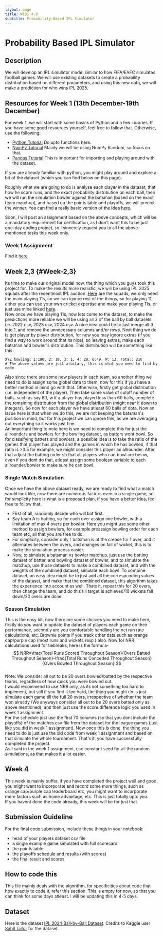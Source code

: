 ```yaml
---
layout: page
title: WiDS 4.0
subtitle: Probability-Based IPL Simulator
---
```


# Probability Based IPL Simulator

## Description
We will develop an IPL simulator model similar to how FIFA/EAFC simulates football games. We will use existing datasets to create a probability distribution based on different parameters, and using this new data, we will make a prediction for who wins IPL 2025.

## Resources for Week 1 (13th December-19th December)
For week 1, we will start with some basics of Python and a few libraries. If you have some good resources yourself, feel free to follow that. Otherwise, use the following:
- [Python Tutorial](https://www.w3schools.com/python) Do upto functions here.
- [NumPy Tutorial](https://www.w3schools.com/python/numpy) Mainly we will be using NumPy Random, so focus on that.
- [Pandas Tutorial](https://www.w3schools.com/python/pandas) This is important for importing and playing around with the dataset.

If you are already familiar with python, you might play around and explore a bit of the dataset (which you can find below on this page). 

Roughly what we are going to do is analyse each player in the dataset, that how he score runs, and the exact probability distribution on each ball, then we will run the simulation bowler against the batsman (based on the exact team matchup), and based on the points table and playoffs, we will predict the winner. You can find a really basic version of the idea [here](https://github.com/AdityaK1729/IPLProbSimulator).

Soon, I will post an assignment based on the above concepts, which will be a mandatory requirement for certification, as I don't want this to be just one-day coding project, so I sincerely request you to all the above-mentioned tasks this week only.
### Week 1 Assignment
Find it [here](https://adityak1729.github.io/Projects/WiDS4/Week1Assignment/)
## Week 2,3 {#Week-2,3}
Its time to make our original model now, the thing which you guys took this project for. To make the results more realistic, we will be using IPL 2025 squads after the recentmost IPL auction. [Here](https://www.espncricinfo.com/series/ipl-2025-1449924/squads) are the squads, we only need the main playing 11s, so we can ignore rest of the things, so for playing 11, either you can use your own cricket expertise and make your playing 11s, or just use mine linked [here](https://adityak1729.github.io/Projects/WiDS4/playing11.txt).  
Now once we have playing 11s, now lets come to the dataset, to make the predictions more reliable we will be using all 3 of the ball by ball datasets i.e. 2022.csv, 2023.csv, 2024.csv. A nice idea could be to just merge all 3 into 1, and remove the unnecessary columns and/or rows.
Next thing we do is get player by player distribution, for now you may ignore extras (if you find a way to work around that its nice), so leaving extras, make each batsman and bowler's distribution. This distribution will be something like this:
~~~
XYZ bowling: 1:100, 2: 19, 3: 1, 4: 28, 6:49, W: 13, Total: 210
# The above values are just arbitary, this is what you need to find by code
~~~
Also since there are some new players in each team, so another thing we need to do is assign some global data to them, now for this if you have a better method in mind go with that. Otherwise, firstly get global distribution (i.e. independent of the player). Then take some value of cutoff number of balls, such as say 60, w if a player has played less than 60 balls, complete the remaining distribution from the global distribution (might near it down to integers). So now for each player we have atleast 60 balls of data. Now an issue here is that when we do this, we are not keeping the batsman's position in mind, but for this project we can ignore this, as we are averaging out everything so it works just fine.  
An important thing to note here is we need to complete this for just the allrounders and bowlers for the bowling dataset, as batters wont bowl. So for classifying batters and bowlers, a possible idea is to take the ratio of the games that player has played and the games in which he has bowled, if that ratio is >0.5 for example, we might consider this player an allrounder. After that adjust the batting order so that all players who can bowl are below, even if you dont do that, atleast assign some boolean variable to each allrounder/bowler to make sure he can bowl. 
### Single Match Simulation
Once we have the above dataset ready, we are ready to find what a match would look like, now there are numerous factors even in a single game, so for simplicity here is what is a proposed plan, if you have a better idea, feel free to follow that.  
- First of all, randomly decide who will bat first.
- Say team A is batting, so for each over assign one bowler, with a limitation of max 4 overs per bowler. Here you might use some other method to assign bowlers, for example preassign bowling order for each team etc, all that you are free to do.
- For simplicity, consider only 1 batsman is at the crease for 1 over, and it alternates between the overs, and changes on fall of wicket, this is to make the simulation process easier.
- Now, to simulate a batsman vs bowler matchup, just use the batting dataset of batter, and bowling dataset of bowler, and to simulate the matchup, use those datasets to make a combined dataset, and with the weights of the combined dataset, simulate each bowl. To combine dataset, an easy idea might be to just add all the corresponding values of the dataset, and make that the combined dataset, this algorithm takes the experience into account as well.
Thats it, repeat this for 20 overs, then change the team, and do this till target is achieved/10 wickets fall down/20 overs are done.

### Season Simulation
This is the easy bit, now there are some choices you need to make here, firstly do you want to update the dataset of players each game on their performance, secondly are you comfortable handling the net run rate calculations, etc. Brownie points if you track other data such as orange cap/purple cap (most runs and wickets resp.) also. Now for NRR calculations used for tiebreaks, here is the formula-  
$$ NRR=\frac{Total Runs Scored Throughout Season}{Overs Batted Throughout Season}-\frac{Total Runs Conceded Throughout Season}{Overs Bowled Throughout Season} $$  
Note: We consider all out to be 20 overs bowled/batted by the respective teams, regardless of how quick you were bowled out.  
I would recommend to use NRR only, as its not something too hard to implement, but still if you find it too hard, the thing you might do is just simulate each game till the full 20 overs, irrespective of whether the team won already (We anyways consider all out to be 20 overs batted only as above mentioned), and then just use the score difference logic you used in week 1 assignment.  
For the schedule just use the first 70 columns (so that you dont include the playoffs) of the matches.csv file from the dataset for the league games (just like you did in week 1 assignment). Now once this is done, the thing you need to do is just use the old code from week 1 assignment and based on that simulate the whole tournament. That's it, you have successfully completed the project.  
As I said in the week 1 assignment, use constant seed for all the random simulations, as that makes it a lot easier.
## Week 4
This week is mainly buffer, if you have completed the project well and good, you might want to incorporate and record some more things, such as orange  cap/purple cap leaderboard etc, you might want to incorporate more factors such as home advantage, etc. This is just totally upto you.  
If you havent done the code already, this week will be for just that.
## Submission Guideline
For the final code submission, include these things in your notebook: 
- head of your players dataset csv file
- a single example game simulated with full scorecard
- the points table
- the playoffs schedule and results (with scores)
- the final result and scores

## How to code this
This file mainly deals with the algorithm, for specificities about code that how exactly to code it, refer this section. This is empty for now, so that you can think for some days atleast. I will be updating this in 4-5 days.
## Dataset
Here is the dataset 
[IPL 2024 Ball-by-Ball Dataset](https://www.kaggle.com/datasets/sahiltailor/ipl-2024-ball-by-ball-dataset). Credits to Kaggle user [Sahil Tailor](https://www.kaggle.com/sahiltailor) for the dataset.
